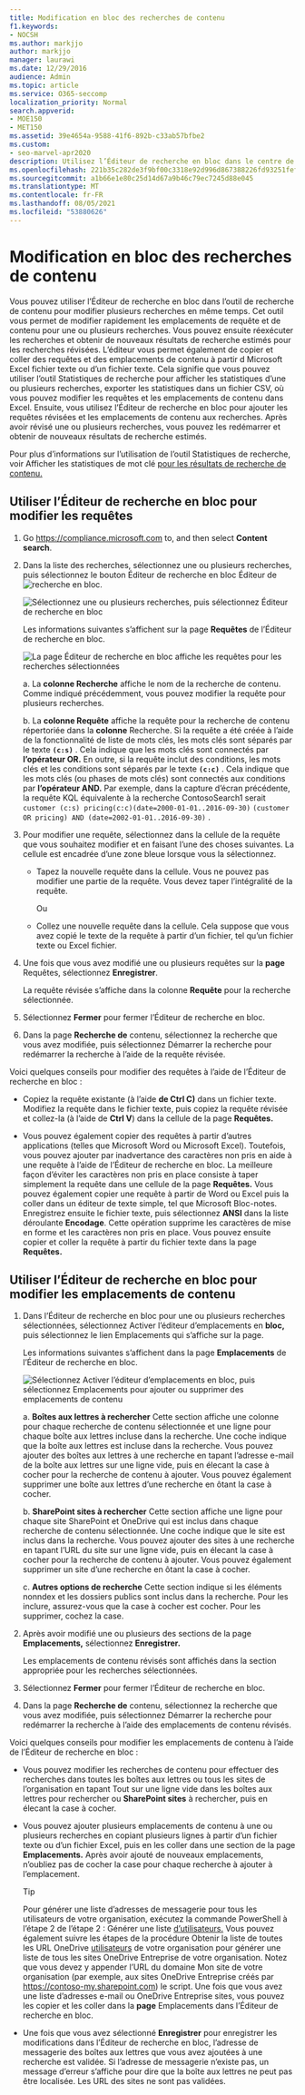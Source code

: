```yaml
---
title: Modification en bloc des recherches de contenu
f1.keywords:
- NOCSH
ms.author: markjjo
author: markjjo
manager: laurawi
ms.date: 12/29/2016
audience: Admin
ms.topic: article
ms.service: O365-seccomp
localization_priority: Normal
search.appverid:
- MOE150
- MET150
ms.assetid: 39e4654a-9588-41f6-892b-c33ab57bfbe2
ms.custom:
- seo-marvel-apr2020
description: Utilisez l’Éditeur de recherche en bloc dans le centre de sécurité et conformité pour modifier rapidement les emplacements de requête et de contenu pour une ou plusieurs recherches de contenu.
ms.openlocfilehash: 221b35c282de3f9bf00c3318e92d996d867388226fd93251fef3f66881c7be21
ms.sourcegitcommit: a1b66e1e80c25d14d67a9b46c79ec7245d88e045
ms.translationtype: MT
ms.contentlocale: fr-FR
ms.lasthandoff: 08/05/2021
ms.locfileid: "53880626"
---
```

# <a name="bulk-edit-content-searches"></a>Modification en bloc des recherches de contenu

Vous pouvez utiliser l’Éditeur de recherche en bloc dans l’outil de recherche de contenu pour modifier plusieurs recherches en même temps. Cet outil vous permet de modifier rapidement les emplacements de requête et de contenu pour une ou plusieurs recherches. Vous pouvez ensuite réexécuter les recherches et obtenir de nouveaux résultats de recherche estimés pour les recherches révisées. L’éditeur vous permet également de copier et coller des requêtes et des emplacements de contenu à partir d Microsoft Excel fichier texte ou d’un fichier texte. Cela signifie que vous pouvez utiliser l’outil Statistiques de recherche pour afficher les statistiques d’une ou plusieurs recherches, exporter les statistiques dans un fichier CSV, où vous pouvez modifier les requêtes et les emplacements de contenu dans Excel. Ensuite, vous utilisez l’Éditeur de recherche en bloc pour ajouter les requêtes révisées et les emplacements de contenu aux recherches. Après avoir révisé une ou plusieurs recherches, vous pouvez les redémarrer et obtenir de nouveaux résultats de recherche estimés.

Pour plus d’informations sur l’utilisation de l’outil Statistiques de recherche, voir Afficher les statistiques de mot clé [pour les résultats de recherche de contenu.](view-keyword-statistics-for-content-search.md)

## <a name="use-the-bulk-search-editor-to-change-queries"></a>Utiliser l’Éditeur de recherche en bloc pour modifier les requêtes

1. Go <https://compliance.microsoft.com> to, and then select **Content search**.

2. Dans la liste des recherches, sélectionnez une ou  plusieurs recherches, puis sélectionnez le bouton Éditeur de recherche en bloc Éditeur de ![ recherche en ](../media/1ddb3d18-2f00-4a7b-98a6-817ca5ec7014.png) bloc.

    ![Sélectionnez une ou plusieurs recherches, puis sélectionnez Éditeur de recherche en bloc](../media/600c9716-89a2-4451-b111-fa7cfaad2006.png)

    Les informations suivantes s’affichent sur la page **Requêtes** de l’Éditeur de recherche en bloc.

    ![La page Éditeur de recherche en bloc affiche les requêtes pour les recherches sélectionnées](../media/189659af-cc78-4479-b0bc-a93decad2f6c.png)

    a. La **colonne Recherche** affiche le nom de la recherche de contenu. Comme indiqué précédemment, vous pouvez modifier la requête pour plusieurs recherches.

    b. La **colonne Requête** affiche la requête pour la recherche de contenu répertoriée dans la **colonne** Recherche. Si la requête a été créée à l’aide de la fonctionnalité de liste de mots clés, les mots clés sont séparés par le texte **`(c:s)`** . Cela indique que les mots clés sont connectés par **l’opérateur OR.** En outre, si la requête inclut des conditions, les mots clés et les conditions sont séparés par le texte **`(c:c)`** . Cela indique que les mots clés (ou phases de mots clés) sont connectés aux conditions par **l’opérateur AND.** Par exemple, dans la capture d’écran précédente, la requête KQL équivalente à la recherche ContosoSearch1 serait `customer (c:s) pricing(c:c)(date=2000-01-01..2016-09-30)`  `(customer OR pricing) AND (date=2002-01-01..2016-09-30)` .

3. Pour modifier une requête, sélectionnez dans la cellule de la requête que vous souhaitez modifier et en faisant l’une des choses suivantes. La cellule est encadrée d’une zone bleue lorsque vous la sélectionnez.

   - Tapez la nouvelle requête dans la cellule. Vous ne pouvez pas modifier une partie de la requête. Vous devez taper l’intégralité de la requête.

      Ou

   - Collez une nouvelle requête dans la cellule. Cela suppose que vous avez copié le texte de la requête à partir d’un fichier, tel qu’un fichier texte ou Excel fichier.

4. Une fois que vous avez modifié une ou plusieurs requêtes sur la **page** Requêtes, sélectionnez **Enregistrer**.

    La requête révisée s’affiche dans la colonne **Requête** pour la recherche sélectionnée.

5. Sélectionnez **Fermer** pour fermer l’Éditeur de recherche en bloc.

6. Dans la page **Recherche de** contenu, sélectionnez  la recherche que vous avez modifiée, puis sélectionnez Démarrer la recherche pour redémarrer la recherche à l’aide de la requête révisée.

Voici quelques conseils pour modifier des requêtes à l’aide de l’Éditeur de recherche en bloc :

- Copiez la requête existante (à l’aide **de Ctrl C)** dans un fichier texte. Modifiez la requête dans le fichier texte, puis copiez la requête révisée et collez-la (à l’aide de **Ctrl V**) dans la cellule de la page **Requêtes.**

- Vous pouvez également copier des requêtes à partir d’autres applications (telles que Microsoft Word ou Microsoft Excel). Toutefois, vous pouvez ajouter par inadvertance des caractères non pris en aide à une requête à l’aide de l’Éditeur de recherche en bloc. La meilleure façon d’éviter les caractères non pris en place consiste à taper simplement la requête dans une cellule de la page **Requêtes.** Vous pouvez également copier une requête à partir de Word ou Excel puis la coller dans un éditeur de texte simple, tel que Microsoft Bloc-notes. Enregistrez ensuite le fichier texte, puis sélectionnez **ANSI** dans la liste déroulante **Encodage**. Cette opération supprime les caractères de mise en forme et les caractères non pris en place. Vous pouvez ensuite copier et coller la requête à partir du fichier texte dans la page **Requêtes.**

## <a name="use-the-bulk-search-editor-to-change-content-locations"></a>Utiliser l’Éditeur de recherche en bloc pour modifier les emplacements de contenu

1. Dans l’Éditeur de recherche en bloc pour une ou plusieurs recherches  sélectionnées, sélectionnez Activer l’éditeur d’emplacements en **bloc,** puis sélectionnez le lien Emplacements qui s’affiche sur la page.

    Les informations suivantes s’affichent dans la page **Emplacements** de l’Éditeur de recherche en bloc.

    ![Sélectionnez Activer l’éditeur d’emplacements en bloc, puis sélectionnez Emplacements pour ajouter ou supprimer des emplacements de contenu](../media/a5a468ce-bd63-4c53-bc37-ff64cf769e59.png)

    a. **Boîtes aux lettres à rechercher** Cette section affiche une colonne pour chaque recherche de contenu sélectionnée et une ligne pour chaque boîte aux lettres incluse dans la recherche. Une coche indique que la boîte aux lettres est incluse dans la recherche. Vous pouvez ajouter des boîtes aux lettres à une recherche en tapant l’adresse e-mail de la boîte aux lettres sur une ligne vide, puis en élecant la case à cocher pour la recherche de contenu à ajouter. Vous pouvez également supprimer une boîte aux lettres d’une recherche en ôtant la case à cocher.

    b. **SharePoint sites à rechercher** Cette section affiche une ligne pour chaque site SharePoint et OneDrive qui est inclus dans chaque recherche de contenu sélectionnée. Une coche indique que le site est inclus dans la recherche. Vous pouvez ajouter des sites à une recherche en tapant l’URL du site sur une ligne vide, puis en élecant la case à cocher pour la recherche de contenu à ajouter. Vous pouvez également supprimer un site d’une recherche en ôtant la case à cocher.

    c. **Autres options de recherche** Cette section indique si les éléments nonndex et les dossiers publics sont inclus dans la recherche. Pour les inclure, assurez-vous que la case à cocher est cocher. Pour les supprimer, cochez la case.

2. Après avoir modifié une ou plusieurs des sections de la page **Emplacements,** sélectionnez **Enregistrer.**

    Les emplacements de contenu révisés sont affichés dans la section appropriée pour les recherches sélectionnées.

3. Sélectionnez **Fermer** pour fermer l’Éditeur de recherche en bloc.

4. Dans la page **Recherche de** contenu, sélectionnez  la recherche que vous avez modifiée, puis sélectionnez Démarrer la recherche pour redémarrer la recherche à l’aide des emplacements de contenu révisés.

Voici quelques conseils pour modifier les emplacements de contenu à l’aide de l’Éditeur de recherche en bloc :

- Vous pouvez modifier les recherches de contenu pour effectuer des  recherches dans toutes  les boîtes aux lettres ou tous les sites de l’organisation en tapant Tout sur une ligne vide dans les boîtes aux lettres pour rechercher ou **SharePoint sites** à rechercher, puis en élecant la case à cocher.

- Vous pouvez ajouter plusieurs emplacements de contenu à une ou plusieurs recherches en copiant plusieurs lignes à partir d’un fichier texte ou d’un fichier Excel, puis en les coller dans une section de la page **Emplacements.** Après avoir ajouté de nouveaux emplacements, n’oubliez pas de cocher la case pour chaque recherche à ajouter à l’emplacement.

    > [!TIP]
    > Pour générer une liste d’adresses de messagerie pour tous les utilisateurs de votre organisation, exécutez la commande PowerShell à l’étape 2 de l’étape 2 : Générer une liste [d’utilisateurs.](search-the-mailbox-and-onedrive-for-business-for-a-list-of-users.md#step-2-generate-a-list-of-users) Vous pouvez également suivre les étapes de la procédure Obtenir la liste de toutes les URL OneDrive [utilisateurs](/onedrive/list-onedrive-urls) de votre organisation pour générer une liste de tous les sites OneDrive Entreprise de votre organisation. Notez que vous devez y appender l’URL du domaine Mon site de votre organisation (par exemple, aux sites OneDrive Entreprise créés par https://contoso-my.sharepoint.com) le script. Une fois que vous avez une liste d’adresses e-mail ou OneDrive Entreprise sites, vous pouvez les copier et les coller dans la **page** Emplacements dans l’Éditeur de recherche en bloc.

- Une fois que vous avez sélectionné **Enregistrer** pour enregistrer les modifications dans l’Éditeur de recherche en bloc, l’adresse de messagerie des boîtes aux lettres que vous avez ajoutées à une recherche est validée. Si l’adresse de messagerie n’existe pas, un message d’erreur s’affiche pour dire que la boîte aux lettres ne peut pas être localisée. Les URL des sites ne sont pas validées.
